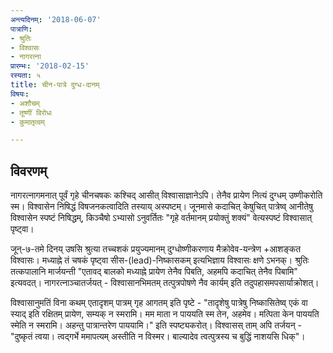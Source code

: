 ```yaml
---
अन्त्यदिनम्: '2018-06-07'
पात्राणि:
- श्रुतिः
- विश्वासः
- नागरत्ना
प्रारम्भः: '2018-02-15'
रस्यता: ५
title: चीन-पात्रे दुग्ध-दानम्
विषयः:
- अशौचम्
- तूष्णीं विरोधः
- कुमातृत्वम्

---
```


## विवरणम्
नागरत्नागमनात् पूर्वं गृहे चीनचषकः कश्चिद् आसीत् विश्वासाज्ञानेऽपि। तेनैव प्रायेण नित्यं दुग्धम् उष्णीकरोति स्म। विश्वासेन निषिद्धं विषजनकत्वादिति तस्याय् अस्पष्टम्। जूनमासे कदाचित् केषुचित् पात्रेष्व् आनीतेषु विश्वासेन स्पष्टं निषिद्धम्, किञ्चैषो ऽभ्यासो ऽनुवर्तितः "गृहे वर्तमानम् प्रयोक्तुं शक्यं" वेत्यस्पष्टं विश्वासात् पृष्ट्वा। 

जून्-७-तमे दिनय् उषसि श्रुत्या तच्चशकं प्रयुज्यमानम् दुग्धोष्णीकरणाय मैक्रोवेव-यन्त्रेण +आशङ्कत विश्वासः। मध्याह्ने तं चषकं पृष्ट्वा सीस-(lead)-निष्कासकम् इत्यभिज्ञाय विश्वासः क्षणे ऽभनक्। श्रुतिः तत्कपालानि मार्जयन्ती "एतावद् बालको मध्याह्ने प्रायेण तेनैव पिबति, अहमपि कदाचित् तेनैव पिबामि" इत्यवदत्। नागरत्नाञ्चातर्जयत् - विश्वासानभिमतम् तत्पुत्रपोषणे नैव कार्यम् इति तदुपहासमपसार्याक्रोशत्। 

विश्वासानुमतिं विना कथम् एतादृशम् पात्रम् गृह आगतम् इति पृष्टे - "तादृशेषु पात्रेषु निष्कासितेष्व् एकं‌ वा स्याद् इति रक्षितम् प्रायेण, सम्यक् न स्मरामि। मम माता न पाययति स्म तेन, अहमेव। मत्पिता केन पाययति स्मेति न स्मरामि। अहन्तु पात्रान्तरेण पाययामि।" इति स्पष्ट्यकरोत्। विश्वासस् ताम् अपि तर्जयन् - "दुष्कृतं त्वया। त्वद्गर्भे ममापत्यम् अस्तीति न विस्मर। बाल्यादेव त्वत्पुत्रस्य च बुद्धिं नाशयसि धिक्"।

